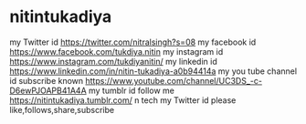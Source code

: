 # nitintukadiya
my Twitter id   https://twitter.com/nitralsingh?s=08  my facebook id https://www.facebook.com/tukdiya.nitin  my instagram id    https://www.instagram.com/tukdiyanitin/  my linkedin id    https://www.linkedin.com/in/nitin-tukadiya-a0b94414a  my you tube channel id  subscribe known https://www.youtube.com/channel/UC3DS_-c-D6ewPJOAPB41A4A   my tumblr id follow me  https://nitintukadiya.tumblr.com/  n tech my Twitter id    please like,follows,share,subscribe
